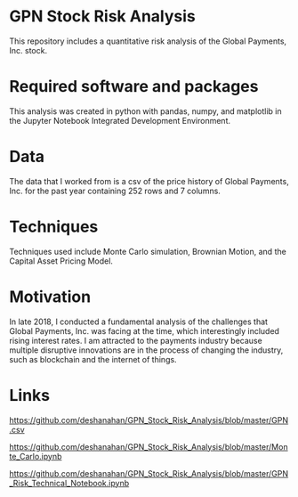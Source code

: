 # GPN Stock Risk Analysis
This repository includes a quantitative risk analysis of the Global Payments, Inc. stock.

# Required software and packages
This analysis was created in python with pandas, numpy, and matplotlib in the Jupyter Notebook Integrated Development Environment.

# Data
The data that I worked from is a csv of the price history of Global Payments, Inc. for the past year containing 252 rows and 7 columns.

# Techniques
Techniques used include Monte Carlo simulation, Brownian Motion, and the Capital Asset Pricing Model.

# Motivation
In late 2018, I conducted a fundamental analysis of the challenges that Global Payments, Inc. was facing at the time, which interestingly included rising interest rates.  I am attracted to the payments industry because multiple disruptive innovations are in the process of changing the industry, such as blockchain and the internet of things.

# Links
https://github.com/deshanahan/GPN_Stock_Risk_Analysis/blob/master/GPN.csv

https://github.com/deshanahan/GPN_Stock_Risk_Analysis/blob/master/Monte_Carlo.ipynb

https://github.com/deshanahan/GPN_Stock_Risk_Analysis/blob/master/GPN_Risk_Technical_Notebook.ipynb
